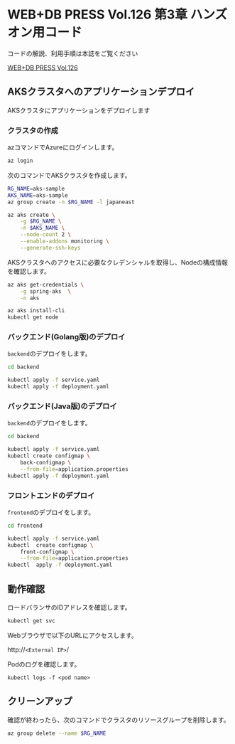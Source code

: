 # WEB+DB PRESS Vol.126 第3章 ハンズオン用コード

コードの解説、利用手順は本誌をご覧ください

[WEB+DB PRESS Vol.126](http://xxx.com)


## AKSクラスタへのアプリケーションデプロイ

AKSクラスタにアプリケーションをデプロイします

### クラスタの作成

azコマンドでAzureにログインします。

```bash
az login
```

次のコマンドでAKSクラスタを作成します。

```bash
RG_NAME=aks-sample
AKS_NAME=aks-sample
az group create -n $RG_NAME -l japaneast

az aks create \
    -g $RG_NAME \
    -n $AKS_NAME \
    --node-count 2 \
    --enable-addons monitoring \
    --generate-ssh-keys
```

AKSクラスタへのアクセスに必要なクレデンシャルを取得し、Nodeの構成情報を確認します。
```bash
az aks get-credentials \
    -g spring-aks  \
    -n aks

az aks install-cli
kubectl get node
```


### バックエンド(Golang版)のデプロイ 

`backend`のデプロイをします。

```bash
cd backend

kubectl apply -f service.yaml 
kubectl apply -f deployment.yaml 
```

### バックエンド(Java版)のデプロイ 


`backend`のデプロイをします。

```bash
cd backend

kubectl apply -f service.yaml 
kubectl create configmap \
    back-configmap \
    --from-file=application.properties
kubectl apply -f deployment.yaml 
```

### フロントエンドのデプロイ 

`frontend`のデプロイをします。

```bash
cd frontend

kubectl apply -f service.yaml 
kubectl  create configmap \
    front-configmap \
    --from-file=application.properties
kubectl  apply -f deployment.yaml 
```

## 動作確認

ロードバランサのIDアドレスを確認します。

```bash
kubectl get svc
```

Webブラウザで以下のURLにアクセスします。


http://`<External IP>`/


Podのログを確認します。

```
kubectl logs -f <pod name>
```

## クリーンアップ

確認が終わったら、次のコマンドでクラスタのリソースグループを削除します。

```bash
az group delete --name $RG_NAME 
```
